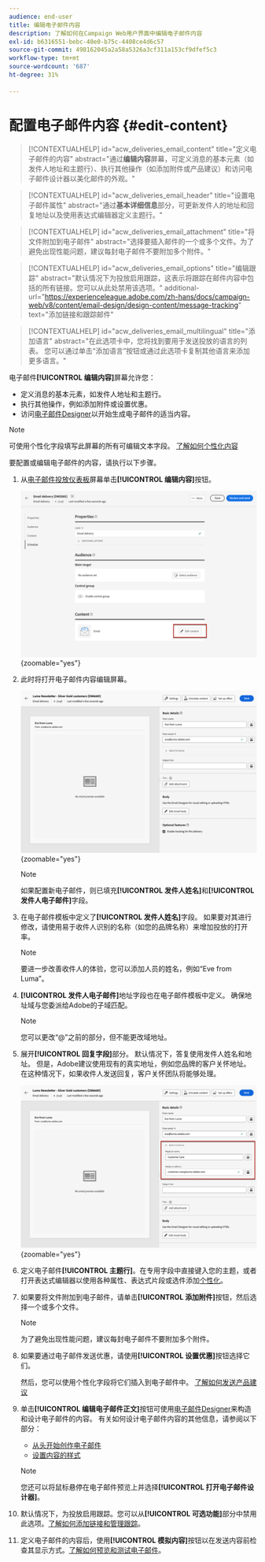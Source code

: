 ```yaml
---
audience: end-user
title: 编辑电子邮件内容
description: 了解如何在Campaign Web用户界面中编辑电子邮件内容
exl-id: b6316551-bebc-40e0-b75c-4408ce4d6c57
source-git-commit: 498162045a2a58a5326a3cf311a153cf9dfef5c3
workflow-type: tm+mt
source-wordcount: '687'
ht-degree: 31%

---
```


# 配置电子邮件内容 {#edit-content}

>[!CONTEXTUALHELP]
>id="acw_deliveries_email_content"
>title="定义电子邮件的内容"
>abstract="通过&#x200B;**编辑内容**&#x200B;屏幕，可定义消息的基本元素（如发件人地址和主题行）、执行其他操作（如添加附件或产品建议）和访问电子邮件设计器以美化邮件的外观。"

>[!CONTEXTUALHELP]
>id="acw_deliveries_email_header"
>title="设置电子邮件属性"
>abstract="通过&#x200B;**基本详细信息**&#x200B;部分，可更新发件人的地址和回复地址以及使用表达式编辑器定义主题行。"

>[!CONTEXTUALHELP]
>id="acw_deliveries_email_attachment"
>title="将文件附加到电子邮件"
>abstract="选择要插入邮件的一个或多个文件。为了避免出现性能问题，建议每封电子邮件不要附加多个附件。"

>[!CONTEXTUALHELP]
>id="acw_deliveries_email_options"
>title="编辑跟踪"
>abstract="默认情况下为投放启用跟踪，这表示将跟踪在邮件内容中包括的所有链接。您可以从此处禁用该选项。"
>additional-url="https://experienceleague.adobe.com/zh-hans/docs/campaign-web/v8/content/email-design/design-content/message-tracking" text="添加链接和跟踪邮件"

>[!CONTEXTUALHELP]
>id="acw_deliveries_email_multilingual"
>title="添加语言"
>abstract="在此选项卡中，您将找到要用于发送投放的语言的列表。 您可以通过单击“添加语言”按钮或通过此选项卡复制其他语言来添加更多语言。"

电子邮件&#x200B;**[!UICONTROL 编辑内容]**&#x200B;屏幕允许您：

* 定义消息的基本元素，如发件人地址和主题行。
* 执行其他操作，例如添加附件或设置优惠。
* 访问[电子邮件Designer](get-started-email-designer.md#start-authoring)以开始生成电子邮件的适当内容。

>[!NOTE]
>
>可使用个性化字段填写此屏幕的所有可编辑文本字段。 [了解如何个性化内容](../personalization/personalize.md)

要配置或编辑电子邮件的内容，请执行以下步骤。

1. 从[电子邮件投放仪表板](../email/create-email.md)屏幕单击&#x200B;**[!UICONTROL 编辑内容]**&#x200B;按钮。

   ![在电子邮件投放仪表板上显示“编辑内容”按钮的屏幕截图。](assets/email-edit-content-button.png){zoomable="yes"}

1. 此时将打开电子邮件内容编辑屏幕。

   ![显示电子邮件内容版本仪表板的屏幕截图。](assets/email-edit-content-dashboard.png){zoomable="yes"}

   >[!NOTE]
   >
   >如果配置新电子邮件，则已填充&#x200B;**[!UICONTROL 发件人姓名]**&#x200B;和&#x200B;**[!UICONTROL 发件人电子邮件]**&#x200B;字段。

1. 在电子邮件模板中定义了&#x200B;**[!UICONTROL 发件人姓名]**&#x200B;字段。 如果要对其进行修改，请使用易于收件人识别的名称（如您的品牌名称）来增加投放的打开率。

   >[!NOTE]
   >
   >要进一步改善收件人的体验，您可以添加人员的姓名，例如“Eve from Luma”。

1. **[!UICONTROL 发件人电子邮件]**&#x200B;地址字段也在电子邮件模板中定义。 确保地址域与您委派给Adobe的子域匹配。

   >[!NOTE]
   >
   >您可以更改“@”之前的部分，但不能更改域地址。

1. 展开&#x200B;**[!UICONTROL 回复字段]**&#x200B;部分。 默认情况下，答复使用发件人姓名和地址。 但是，Adobe建议使用现有的真实地址，例如您品牌的客户关怀地址。 在这种情况下，如果收件人发送回复，客户关怀团队将能够处理。

   ![显示电子邮件内容编辑器中“回复字段”部分的屏幕截图。](assets/email-edit-content-reply-to.png){zoomable="yes"}

1. 定义电子邮件&#x200B;**[!UICONTROL 主题行]**。在专用字段中直接键入您的主题，或者打开表达式编辑器以使用各种属性、表达式片段或选件添加[个性化](../personalization/personalize.md)。

1. 如果要将文件附加到电子邮件，请单击&#x200B;**[!UICONTROL 添加附件]**&#x200B;按钮，然后选择一个或多个文件。

   >[!NOTE]
   >
   >为了避免出现性能问题，建议每封电子邮件不要附加多个附件。

   <!--limitation on size + number of files?-->

1. 如果要通过电子邮件发送优惠，请使用&#x200B;**[!UICONTROL 设置优惠]**&#x200B;按钮选择它们。

   然后，您可以使用个性化字段将它们插入到电子邮件中。 [了解如何发送产品建议](../msg/offers.md)

1. 单击&#x200B;**[!UICONTROL 编辑电子邮件正文]**&#x200B;按钮可使用[电子邮件Designer](get-started-email-designer.md#start-authoring)来构造和设计电子邮件的内容。 有关如何设计电子邮件内容的其他信息，请参阅以下部分：

   * [从头开始创作电子邮件](create-email-content.md)
   * [设置内容的样式](get-started-email-style.md)

   >[!NOTE]
   >
   >您还可以将鼠标悬停在电子邮件预览上并选择&#x200B;**[!UICONTROL 打开电子邮件设计器]**。

1. 默认情况下，为投放启用跟踪。您可以从&#x200B;**[!UICONTROL 可选功能]**&#x200B;部分中禁用此选项。[了解如何添加链接和管理跟踪](message-tracking.md)。

1. 定义电子邮件的内容后，使用&#x200B;**[!UICONTROL 模拟内容]**&#x200B;按钮以在发送内容前检查其显示方式。[了解如何预览和测试电子邮件](../preview-test/preview-test.md)。